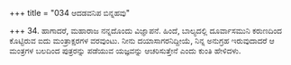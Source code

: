 +++
title = "034 ಆದಡವನಿಪ ಬಿನ್ನಹವು"

+++
34. ಹಾಗಾದರೆ, ಮಹಾರಾಜ ನನ್ನದೊಂದು ವಿಜ್ಞಾಪನೆ. ಹಿಂದೆ, ಬಾಲ್ಯದಲ್ಲಿ ದೂರ್ವಾಸಮುನಿ ಕರುಣದಿಂದ ಕೊಟ್ಟಿರುವ ಐದು ಮಂತ್ರಾಕ್ಷರಗಳ ವರವುಂಟು. ನೀನು ದಯಾಸಾಗರನಿದ್ದೀಯೆ, ನಿನ್ನ ಅನುಗ್ರಹ ಇರುವುದಾದರೆ ಆ ಮಂತ್ರಗಳ ಬಲದಿಂದ ಪುತ್ರರನ್ನು ಪಡೆಯುವ ಯಜ್ಞವನ್ನು ಆಚರಿಸುತ್ತೇನೆ  ಎಂದು ಕುಂತಿ ಹೇಳಿದಳು.